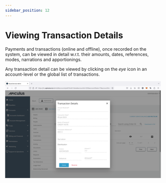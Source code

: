 ```yaml
---
sidebar_position: 12
---
```

# Viewing Transaction Details

Payments and transactions (online and offline), once recorded on the system, can be viewed in detail w.r.t. their amounts, dates, references, modes, narrations and apportionings.

Any transaction detail can be viewed by clicking on the _eye_ icon in an account-level or the global list of transactions.

![Viewing Transaction Details](img/ViewingTransactionDetails.png)
